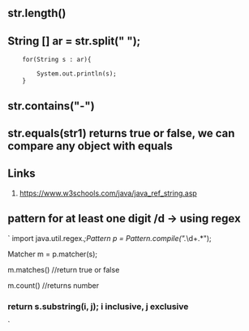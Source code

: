 ## str.length()
##  String [] ar = str.split(" ");

        for(String s : ar){
            
            System.out.println(s);
        }
        
 ## str.contains("-") 
 ## str.equals(str1) returns true or false, we can compare any object with equals
 
 ## Links 
 1. https://www.w3schools.com/java/java_ref_string.asp

## pattern for at least one digit /d -> using regex
  `
   import java.util.regex.*;Pattern p = Pattern.compile(".*\\d+.*");
   
   Matcher m = p.matcher(s);
   
   m.matches() //return true or false
   
   m.count()  //returns number

### return s.substring(i, j);   i inclusive, j exclusive

  `
